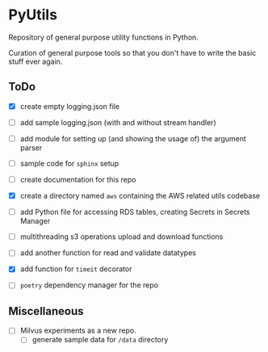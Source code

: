 # PyUtils
Repository of general purpose utility functions in Python.

Curation of general purpose tools so that you don't have to write the basic stuff ever again.

## ToDo
- [x] create empty logging.json file
- [ ] add sample logging.json (with and without stream handler)
- [ ] add module for setting up (and showing the usage of) the argument parser
- [ ] sample code for `sphinx` setup
- [ ] create documentation for this repo
- [x] create a directory named `aws` containing the AWS related utils codebase
- [ ] add Python file for accessing RDS tables, creating Secrets in Secrets Manager
- [ ] multithreading s3 operations upload and download functions
- [ ] add another function for read and validate datatypes
- [x] add function for `timeit` decorator
- [ ] `poetry` dependency manager for the repo


## Miscellaneous 
- [ ] Milvus experiments as a new repo.
  - [ ] generate sample data for `/data` directory 